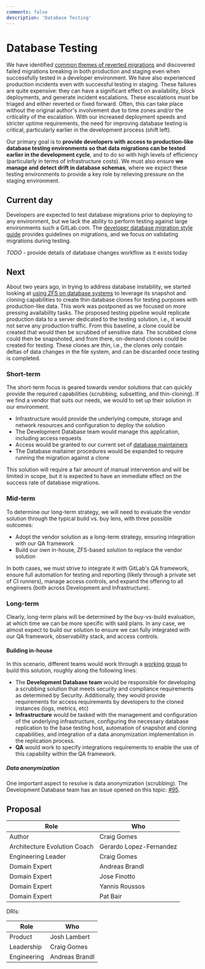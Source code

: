 ```yaml
---
comments: false
description: 'Database Testing'
---
```


# Database Testing

We have identified [common themes of reverted migrations](https://gitlab.com/gitlab-org/gitlab/-/issues/233391) and discovered failed migrations breaking in both production and staging even when successfully tested in a developer environment. We have also experienced production incidents even with successful testing in staging. These failures are quite expensive: they can have a significant effect on availability, block deployments, and generate incident escalations. These escalations must be triaged and either reverted or fixed forward. Often, this can take place without the original author's involvement due to time zones and/or the criticality of the escalation. With our increased deployment speeds and stricter uptime requirements, the need for improving database testing is critical, particularly earlier in the development process (shift left).

Our primary goal is to **provide developers with access to production-like database testing environments so that data migrations can be tested earlier in the development cycle**, and to do so with high levels of efficiency (particularly in terms of infrastructure costs). We must also ensure **we manage and detect drift in database schemas**, where we expect these testing environments to provide a key role by relieving pressure on the staging environment.



## Current day

Developers are expected to test database migrations prior to deploying to any environment, but we lack the ability to perform testing against large environments such a GitLab.com. The [developer database migration style guide](/ee/development/migration_style_guide.md) provides guidelines on migrations, and we focus on validating migrations during testing.

*TODO* - provide details of database changes workflow as it exists today



## Next

About two years ago, in trying to address database instability, we started looking at [using ZFS on database systems](https://gitlab.com/gitlab-com/gl-infra/readiness/-/tree/master/library/zfs-filesystem#anatomy-of-a-zfs-db-storage-node) to leverage its snapshot and cloning capabilities to create thin database clones for testing purposes with production-like data. This work was postponed as we focused on more pressing availability tasks. The proposed testing pipeline would replicate production data to a server dedicated to the testing solution, i.e., it would not serve any production traffic. From this baseline, a clone could be created that would then be scrubbed of sensitive data. The scrubbed clone could then be snapshoted, and from there, on-demand clones could be created for testing. These clones are *thin*, i.e., the clones only contain deltas of data changes in the file system, and can be discarded once testing is completed.

### Short-term

The short-term focus is geared towards vendor solutions that can quickly provide the required capabilities (scrubbing, subsetting, and thin-cloning). If we find a vendor that suits our needs, we would to set up their solution in our environment.

- Infrastructure would provide the underlying compute, storage and network resources and configuration to deploy the solution
- The Development Database team would manage this application, including access requests
- Access would be granted to our current set of [database maintainers](https://about.gitlab.com/handbook/engineering/projects/#gitlab_maintainers_database)
- The Database maitainer procedures would be expanded to require running the migration against a clone

This solution will require a fair amount of manual intervention and will be limited in scope, but it is expected to have an immediate effect on the success rate of database migrations.

### Mid-term

To determine our long-term strategy, we will need to evaluate the vendor solution through the typical build vs. buy lens, with three possible outcomes:

* Adopt the vendor solution as a long-term strategy, ensuring integration with our QA framework
* Build our own in-house, ZFS-based solution to replace the vendor solution

In both cases, we must strive to integrate it with GitLab's QA framework, ensure full automation for testing and reporting (likely through a private set of CI runners), manage access controls, and expand the offering to all engineers (both across Development and Infrastructure).

### Long-term

Clearly, long-term plans will be determined by the buy-vs-build evaluation, at which time we can be more specific with said plans. In any case, we almost expect to build our solution to ensure we can fully integrated with our QA framework, observability stack, and access controls.

#### Building in-house

In this scenario, different teams would work through a [working group](https://about.gitlab.com/company/team/structure/working-groups/) to build this solution, roughly along the following lines:

*  The **Development Database team** would be responsible for developing a scrubbing solution that meets security and compliance requirements as determined by Security. Additionally, they would provide requirements for access requirements by developers to the cloned instances (logs, metrics, etc)
* **Infrastructure** would be tasked with the management and configuration of the underlying infrastructure, configuring the necessary database replication to the base testing host, automation of snapshot and cloning capabilities, and integration of a data anonymization implementation in the replication process.
* **QA** would work to specify integrations requirements to enable the use of this capability within the QA framework.

##### Data anonymization

One important aspect to resolve is data anonymization (scrubbing). The Development Database team has an issue opened on this topic: [#95](https://gitlab.com/gitlab-org/database-team/team-tasks/-/issues/95). 

## Proposal

| Role                         | Who
|------------------------------|-------------------------|
| Author                       |    Craig Gomes          |
| Architecture Evolution Coach | Gerardo Lopez-Fernandez |
| Engineering Leader           |    Craig Gomes          |
| Domain Expert                |    Andreas Brandl       |
| Domain Expert                |    Jose Finotto         |
| Domain Expert                |    Yannis Roussos       |
| Domain Expert                |    Pat Bair             |

DRIs:

| Role                         | Who
|------------------------------|------------------------|
| Product                      |    Josh Lambert        |
| Leadership                   |    Craig Gomes         |
| Engineering                  |    Andreas Brandl      |